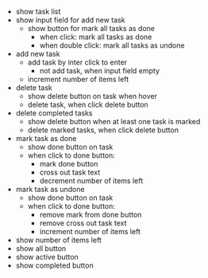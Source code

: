 - show task list
- show input field for add new task
    - show button for mark all tasks as done
        - when click: mark all tasks as done
        - when double click: mark all tasks as undone
- add new task
    - add task by inter click to enter
        - not add task, when input field empty
    - increment number of items left
- delete task
    - show delete button on task when hover
    - delete task, when click delete button
- delete completed tasks
    - show delete button when at least one task is marked
    - delete marked tasks, when click delete button
- mark task as done
    - show done button on task
    - when click to done button:
        - mark done button
        - cross out task text
        - decrement number of items left
- mark task as undone
    - show done button on task
    - when click to done button:
        - remove mark from done button
        - remove cross out task text
        - increment number of items left
- show number of items left
- show all button
- show active button
- show completed button
